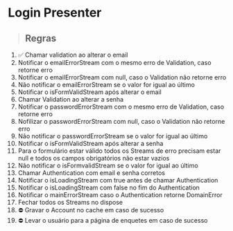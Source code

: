 # Login Presenter

> ## Regras

1. ✅ Chamar validation ao alterar o email
2. Notificar o emailErrorStream com o mesmo erro de Validation, caso retorne erro
3. Notificar o emailErrorStream com null, caso o Validation não retorne erro
4. Não notificar o emailErrorStream se o valor for igual ao último
5. Notificar o isFormValidStream após alterar o email
6. Chamar Validation ao alterar a senha
7. Notificar o passwordErrorStream com o mesmo erro de Validation, caso retorne erro
8. Nofilizar o passwordErrorStream com null, caso o Validation não retorne erro
9. Não notificar o passwordErrorStream se o valor for igual ao último
10. Notificar o isFormValidStream após alterar a senha
11. Para o formulário estar válido todos os Streams de erro precisam estar null e todos os campos obrigatórios não estar vazios
12. Não notificar o isFormvalidStream se o valor for igual ao último
13. Chamar Authentication com email e senha corretos
14. Notificar o isLoadingStream com true antes de chamar Authentication
15. Notificar o isLoadingStream com false no fim do Authentication
16. Notificar o mainErrorStream caso o Authentication retorne DomainError
17. Fechar todos os Streams no dispose
18. ⛔️ Gravar o Account no cache em caso de sucesso
19. ⛔️ Levar o usuário para a página de enquetes em caso de sucesso
